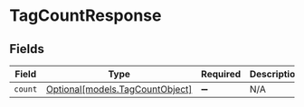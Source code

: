 # TagCountResponse


## Fields

| Field                                                          | Type                                                           | Required                                                       | Description                                                    |
| -------------------------------------------------------------- | -------------------------------------------------------------- | -------------------------------------------------------------- | -------------------------------------------------------------- |
| `count`                                                        | [Optional[models.TagCountObject]](../models/tagcountobject.md) | :heavy_minus_sign:                                             | N/A                                                            |